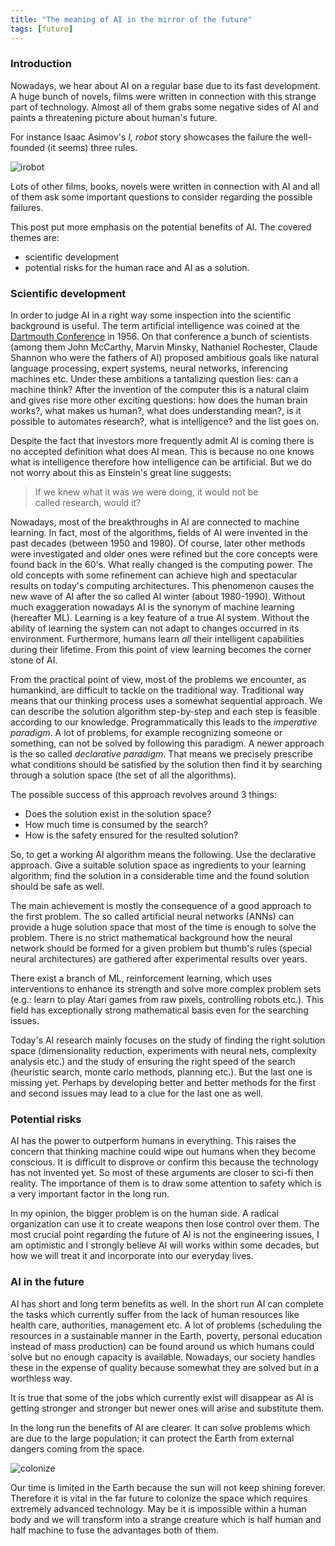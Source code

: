 ```yaml
---
title: "The meaning of AI in the mirror of the future"
tags: [future]
---
```


### Introduction
Nowadays, we hear about AI on a regular base due to its fast development. A huge bunch of novels, films were written in connection with this strange part of technology. Almost all of them grabs some negative sides of AI and paints a threatening picture about human's future. 

For instance Isaac Asimov's *I, robot* story showcases the failure the well-founded (it seems) three rules. 

![irobot](https://drive.google.com/uc?export=download&id=0B97L9zqg-lnwbXFIX3RWNWZGWHc "I robot")

Lots of other films, books, novels were written in connection with AI and all of them ask some important questions to consider regarding the possible failures.  

This post put more emphasis on the potential benefits of AI. The covered themes are:

- scientific development
- potential risks for the human race and AI as a solution.

### Scientific development

In order to judge AI in a right way some inspection into the scientific background is useful. The term artificial intelligence was coined at the [Dartmouth Conference](https://en.wikipedia.org/wiki/Dartmouth_workshop) in 1956. On that conference a bunch of scientists (among them John McCarthy, Marvin Minsky, Nathaniel Rochester, Claude Shannon who were the fathers of AI) proposed ambitious goals like natural language processing, expert systems, neural networks, inferencing machines etc. Under these ambitions a tantalizing question lies: can a machine think? After the invention of the computer this is a natural claim and gives rise more other exciting questions: how does the human brain works?, what makes us human?, what does understanding mean?, is it possible to automates research?, what is intelligence? and the list goes on. 

Despite the fact that investors more frequently admit AI is coming there is no accepted definition what does AI mean. This is because no one knows what is intelligence therefore how intelligence can be artificial. But we do not worry about this as Einstein's great line suggests:

> If we knew what it was we were doing, it would not be        
> called research, would it?    

Nowadays, most of the breakthroughs in AI are connected to machine learning. In fact, most of the algorithms, fields of AI were invented in the past decades (between 1950 and 1980). Of course, later other methods were investigated and older ones were refined but the core concepts were found back in the 60's. What really changed is the computing power. The old concepts with some refinement can achieve high and spectacular results on today's computing architectures. This phenomenon causes the new wave of AI after the so called AI winter (about 1980-1990). Without much exaggeration nowadays AI is the synonym of machine learning (hereafter ML). Learning is a key feature of a true AI system. Without the ability of learning the system can not adapt to changes occurred in its environment. Furthermore, humans learn *all* their intelligent capabilities during their lifetime. From this point of view learning becomes the corner stone of AI.

From the practical point of view, most of the problems we encounter, as humankind, are difficult to tackle on the traditional way. Traditional way means that our thinking process uses a somewhat sequential approach. We can describe the solution algorithm step-by-step and each step is feasible according to our knowledge. Programmatically this leads to the *imperative paradigm*. A lot of problems, for example recognizing someone or something, can not be solved by following this paradigm. A newer approach is the so called *declarative paradigm*. That means we precisely prescribe what conditions should be satisfied by the solution then find it by searching through a solution space (the set of all the algorithms). 

The possible success of this approach revolves around 3 things:

* Does the solution exist in the solution space?
* How much time is consumed by the search? 
* How is the safety ensured for the resulted solution?

So, to get a working AI algorithm means the following. Use the declarative approach. Give a suitable solution space as ingredients to your learning algorithm; find the solution in a considerable time and the found solution should be safe as well. 

The main achievement is mostly the consequence of a good approach to the first problem. The so called artificial neural networks (ANNs) can provide a huge solution space that most of the time is enough to solve the problem. There is no strict mathematical background how the neural network should be formed for a given problem but thumb's rules (special neural architectures) are gathered after experimental results over years. 

There exist a branch of ML, reinforcement learning, which uses interventions to enhance its strength and solve more complex problem sets (e.g.: learn to play Atari games from raw pixels, controlling robots etc.). This field has exceptionally strong mathematical basis even for the searching issues. 

Today's AI research mainly focuses on the study of finding the right solution space (dimensionality reduction, experiments with neural nets, complexity analysis etc.) and the study of ensuring the right speed of the search (heuristic search, monte carlo methods, planning etc.). But the last one is missing yet. Perhaps by developing better and better methods for the first and second issues may lead to a clue for the last one as well.    


### Potential risks

AI has the power to outperform humans in everything. This raises the concern that thinking machine could wipe out humans when they become conscious. It is difficult to disprove or confirm this because the technology has not invented yet. So most of these arguments are closer to sci-fi then reality. The importance of them is to draw some attention to safety which is a very important factor in the long run. 

In my opinion, the bigger problem is on the human side. A radical organization can use it to create weapons then lose control over them. The most crucial point regarding the future of AI is not the engineering issues, I am optimistic and I strongly believe AI will works within some decades, but how we will treat it and incorporate into our everyday lives.


### AI in the future

AI has short and long term benefits as well. In the short run AI can complete the tasks which currently suffer from the lack of human resources like health care, authorities, management etc. A lot of problems (scheduling the resources in a sustainable manner in the Earth, poverty, personal education instead of mass production) can be found around us which humans could solve but no enough capacity is available. Nowadays, our society handles these in the expense of quality because somewhat they are solved but in a worthless way.

It is true that some of the jobs which currently exist will disappear as AI is getting stronger and stronger but newer ones will arise and substitute them.

In the long run the benefits of AI are clearer. It can solve problems which are due to the large population; it can protect the Earth from external dangers coming from the space.

![colonize](https://drive.google.com/uc?export=download&id=0B97L9zqg-lnwZnJpb1hJVTMtRzg "Colonizing the space")

Our time is limited in the Earth because the sun will not keep shining forever. Therefore it is vital in the far future to colonize the space which requires extremely advanced technology. May be it is impossible within a human body and we will transform into a strange creature which is half human and half machine to fuse the advantages both of them.
